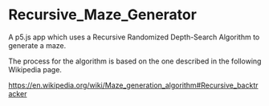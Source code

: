 # Recursive_Maze_Generator

A p5.js app which uses a Recursive Randomized Depth-Search Algorithm to generate a maze.

The process for the algorithm is based on the one described in the following Wikipedia page.

https://en.wikipedia.org/wiki/Maze_generation_algorithm#Recursive_backtracker

